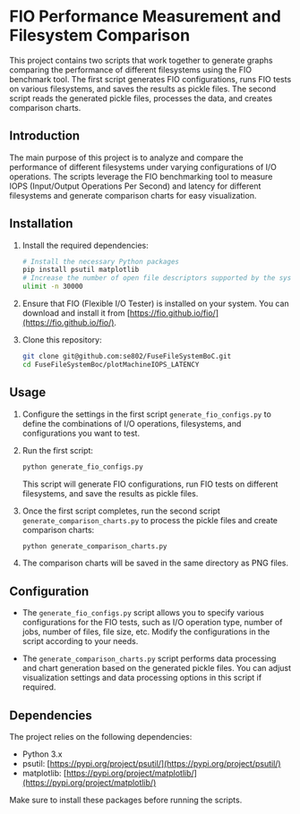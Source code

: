 # FIO Performance Measurement and Filesystem Comparison

This project contains two scripts that work together to generate graphs comparing the performance of different filesystems using the FIO benchmark tool. The first script generates FIO configurations, runs FIO tests on various filesystems, and saves the results as pickle files. The second script reads the generated pickle files, processes the data, and creates comparison charts.


## Introduction

The main purpose of this project is to analyze and compare the performance of different filesystems under varying configurations of I/O operations. The scripts leverage the FIO benchmarking tool to measure IOPS (Input/Output Operations Per Second) and latency for different filesystems and generate comparison charts for easy visualization.

## Installation

1. Install the required dependencies:

    ```bash
    # Install the necessary Python packages
    pip install psutil matplotlib
    # Increase the number of open file descriptors supported by the system 
    ulimit -n 30000
    ```

2. Ensure that FIO (Flexible I/O Tester) is installed on your system. You can download and install it from [https://fio.github.io/fio/](https://fio.github.io/fio/).

3. Clone this repository:

    ```bash
    git clone git@github.com:se802/FuseFileSystemBoC.git
    cd FuseFileSystemBoc/plotMachineIOPS_LATENCY
    ```

## Usage

1. Configure the settings in the first script `generate_fio_configs.py` to define the combinations of I/O operations, filesystems, and configurations you want to test.

2. Run the first script:

    ```bash
    python generate_fio_configs.py
    ```

    This script will generate FIO configurations, run FIO tests on different filesystems, and save the results as pickle files.

3. Once the first script completes, run the second script `generate_comparison_charts.py` to process the pickle files and create comparison charts:

    ```bash
    python generate_comparison_charts.py
    ```

4. The comparison charts will be saved in the same directory as PNG files.

## Configuration

- The `generate_fio_configs.py` script allows you to specify various configurations for the FIO tests, such as I/O operation type, number of jobs, number of files, file size, etc. Modify the configurations in the script according to your needs.

- The `generate_comparison_charts.py` script performs data processing and chart generation based on the generated pickle files. You can adjust visualization settings and data processing options in this script if required.

## Dependencies

The project relies on the following dependencies:

- Python 3.x
- psutil: [https://pypi.org/project/psutil/](https://pypi.org/project/psutil/)
- matplotlib: [https://pypi.org/project/matplotlib/](https://pypi.org/project/matplotlib/)

Make sure to install these packages before running the scripts.


